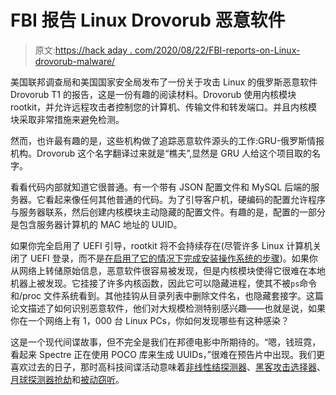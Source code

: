 # FBI 报告 Linux Drovorub 恶意软件

> 原文:[https://hack aday . com/2020/08/22/FBI-reports-on-Linux-drovorub-malware/](https://hackaday.com/2020/08/22/fbi-reports-on-linux-drovorub-malware/)

美国联邦调查局和美国国家安全局发布了一份关于攻击 Linux 的俄罗斯恶意软件 Drovorub T1 的报告，这是一份有趣的阅读材料。Drovorub 使用内核模块 rootkit，并允许远程攻击者控制您的计算机、传输文件和转发端口。并且内核模块采取非常措施来避免检测。

然而，也许最有趣的是，这些机构做了追踪恶意软件源头的工作:GRU-俄罗斯情报机构。Drovorub 这个名字翻译过来就是“樵夫”,显然是 GRU 人给这个项目取的名字。

看看代码内部就知道它很普通。有一个带有 JSON 配置文件和 MySQL 后端的服务器。它看起来像任何其他普通的代码。为了引导客户机，硬编码的配置允许程序与服务器联系，然后创建内核模块主动隐藏的配置文件。有趣的是，配置的一部分是包含服务器计算机的 MAC 地址的 UUID。

如果你完全启用了 UEFI 引导，rootkit 将不会持续存在(尽管许多 Linux 计算机关闭了 UEFI 登录，而不是[在启用了它的情况下完成安装操作系统的步骤](https://help.ubuntu.com/community/UEFI#Installing_Ubuntu_in_UEFI_mode))。如果你从网络上转储原始信息，恶意软件很容易被发现，但是内核模块使得它很难在本地机器上被发现。它挂接了许多内核函数，因此它可以隐藏进程，使其不被`ps`命令和/proc 文件系统看到。其他挂钩从目录列表中删除文件名，也隐藏套接字。这篇论文描述了如何识别恶意软件，他们对大规模检测特别感兴趣——也就是说，如果你在一个网络上有 1，000 台 Linux PCs，你如何发现哪些有这种感染？

这是一个现代间谍故事，但不完全是我们在邦德电影中所期待的。“嗯，钱班霓，看起来 Spectre 正在使用 POCO 库来生成 UUIDs，”很难在预告片中出现。我们更喜欢过去的日子，那时高科技间谍活动意味着[非线性结探测器](https://hackaday.com/2017/09/20/spy-tech-nonlinear-junction-detectors/)、[黑客攻击选择器](https://hackaday.com/2015/11/06/retrotechtacular-cold-war-era-hardware-keyloggers/)、[月球探测器抢劫](https://hackaday.com/2017/10/19/spy-tech-stealing-a-moon-probe/)和[被动窃听](https://hackaday.com/2015/12/08/theremins-bug/)。